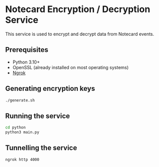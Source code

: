 # Notecard Encryption / Decryption Service

This service is used to encrypt and decrypt data from Notecard events.

## Prerequisites

- Python 3.10+
- OpenSSL (already installed on most operating systems)
- [Ngrok](https://ngrok.com/download)

## Generating encryption keys

```bash
./generate.sh
```

## Running the service

```bash
cd python
python3 main.py
```

## Tunnelling the service

```bash
ngrok http 4000
```
